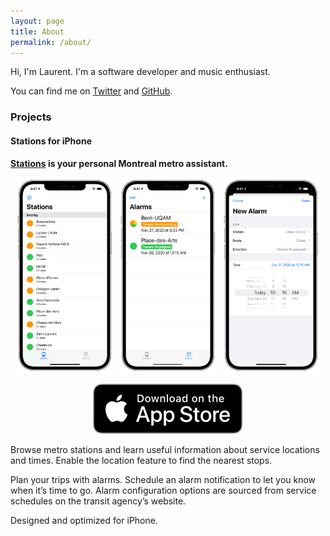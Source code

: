 ```yaml
---
layout: page
title: About
permalink: /about/
---
```


Hi, I'm Laurent. I'm a software developer and music enthusiast. 

You can find me on [Twitter][twitter] and [GitHub][github].

### Projects

#### Stations for iPhone

**[Stations][stations] is your personal Montreal metro assistant.**

<p style="text-align: center;">
    <img src="/assets/images/stations/iphone-navigate.png" alt="Stops" style="max-width: 31%; margin-right: 1%;" />
    <img src="/assets/images/stations/iphone-trips.png" alt="Trips" style="max-width: 31%; margin-right: 1%;" />
    <img src="/assets/images/stations/iphone-new-alarm.png" alt="New Alarm" style="max-width: 31%;" />
</p>

<p style="text-align: center;">
    <a href="https://apps.apple.com/us/app/stations/id1542405750">
        <img class="app-store-badge" src="/assets/images/appstore.svg" alt="Download on the App Store">
    </a>
</p>

Browse metro stations and learn useful information about service locations and times. Enable the location feature to find the nearest stops.

Plan your trips with alarms. Schedule an alarm notification to let you know when it’s time to go. Alarm configuration options are sourced from service schedules on the transit agency’s website.

Designed and optimized for iPhone.

[stations]: https://stationsmontreal.app
[twitter]: https://twitter.com/laurentboileau
[github]: https://github.com/laurentboileau
